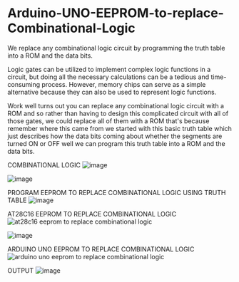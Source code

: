 # Arduino-UNO-EEPROM-to-replace-Combinational-Logic
We replace any combinational logic circuit by programming the truth table into a ROM and the data bits.

Logic gates can be utilized to implement complex logic functions in a circuit, but doing all the necessary calculations can be a tedious and time-consuming process. However, memory chips can serve as a simple alternative because they can also be used to represent logic functions.

Work well turns out you can replace any combinational logic circuit with a ROM and so rather than having to design this complicated circuit with all of those gates, we could replace all of them with a ROM that's because remember where this came from we started with this basic truth table which just describes how the data bits coming about whether the segments are turned ON or OFF well we can program this truth table into a ROM and the data bits.

COMBINATIONAL LOGIC
![image](https://user-images.githubusercontent.com/89737057/197411710-70325011-549e-4e4f-8020-272f6d948f75.png)

![image](https://user-images.githubusercontent.com/89737057/197411835-bde78ce0-03bd-45b0-b5c3-eeb07df6b8d7.png)


PROGRAM EEPROM TO REPLACE COMBINATIONAL LOGIC USING TRUTH TABLE
![image](https://user-images.githubusercontent.com/89737057/197411767-df39229c-a78b-46df-b156-a4033fa4a232.png)


AT28C16 EEPROM TO REPLACE COMBINATIONAL LOGIC
![at28c16 eeprom to replace combinational logic](https://user-images.githubusercontent.com/89737057/197411567-79c9c509-d9dd-4e81-a281-2dda7708c33a.jpeg)

![image](https://user-images.githubusercontent.com/89737057/197411681-28c5ee9a-45ee-4848-9714-851e6f774bb2.png)

ARDUINO UNO EEPROM TO REPLACE COMBINATIONAL LOGIC
![arduino uno eeprom to replace combinational logic](https://user-images.githubusercontent.com/89737057/197411911-56decbe1-0d4c-48f8-a846-06ac575d3334.jpeg)

OUTPUT
![image](https://user-images.githubusercontent.com/89737057/197411473-790eede4-c4ab-4656-9b84-2ab783525da3.png)
